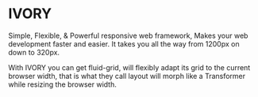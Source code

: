 IVORY
=====

Simple, Flexible, &amp; Powerful responsive web framework, Makes your web development faster and easier. 
It takes you all the way from 1200px on down to 320px.

With IVORY you can get fluid-grid, will flexibly adapt its grid to the current browser width, that is what they call 
layout will morph like a Transformer while resizing the browser width.


